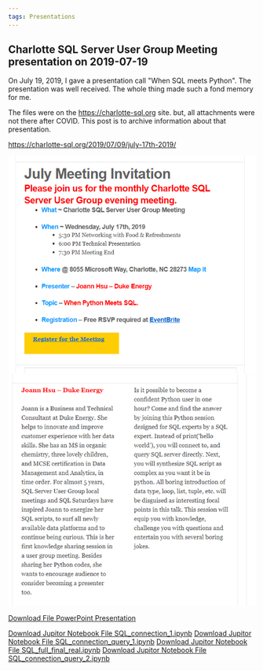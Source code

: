 ```yaml
---
tags: Presentations
---
```


## Charlotte SQL Server User Group Meeting presentation on 2019-07-19 

On July 19, 2019, I gave a presentation call "When SQL meets Python". The presentation was well received. The whole thing made such a fond memory for me.

The files were on the https://charlotte-sql.org site. but, all attachments were not there after COVID. This post is to archive information about that presentation.

https://charlotte-sql.org/2019/07/09/july-17th-2019/

![Archive Picture](/docs/assets/sql_meeting_1.PNG)
![Archive Picture](/docs/assets/sql_meeting_2.PNG)

<a href="/docs/assets/When%20Python%20Meets%20SQL.pptx">Download File PowerPoint Presentation</a>

<a href="/docs/assets/SQL_connection_1.ipynb">Download Jupitor Notebook File SQL_connection_1.ipynb</a>
<a href="/docs/assets/SQL_connection_query_1.ipynb">Download Jupitor Notebook File SQL_connection_query_1.ipynb</a>
<a href="/docs/assets/SQL_full_final_real.ipynb">Download Jupitor Notebook File SQL_full_final_real.ipynb</a>
<a href="/docs/assets/SQL_connection_query_2.ipynb">Download Jupitor Notebook File SQL_connection_query_2.ipynb</a>
